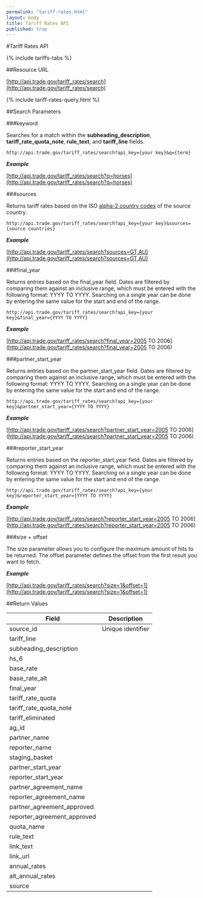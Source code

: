 ```yaml
---
permalink: "tariff-rates.html"
layout: body
title: Tariff Rates API
published: true
---
```


#Tariff Rates API

{% include tariffs-tabs %}

##Resource URL

[http://api.trade.gov/tariff_rates/search](http://api.trade.gov/tariff_rates/search)

{% include tariff-rates-query.html %}

##Search Parameters

###keyword

Searches for a match within the **subheading_description**, **tariff_rate_quota_note**, **rule_text**, and **tariff_line** fields.

    http://api.trade.gov/tariff_rates/search?api_key={your key}&q={term}

**_Example_**

[http://api.trade.gov/tariff_rates/search?q=horses](http://api.trade.gov/tariff_rates/search?q=horses)


###sources

Returns tariff rates based on the ISO [alpha-2 country codes](http://www.iso.org/iso/home/standards/country_codes/country_names_and_code_elements.htm) of the source country.

	http://api.trade.gov/tariff_rates/search?api_key={your key}&sources={source countries}

**_Example_**

[http://api.trade.gov/tariff_rates/search?sources=GT,AU](http://api.trade.gov/tariff_rates/search?sources=GT,AU)


###final_year

Returns entries based on the final_year field.  Dates are filtered by comparing them against an inclusive range, which must be entered with the following format:  YYYY TO YYYY.  Searching on a single year can be done by entering the same value for the start and end of the range.


    http://api.trade.gov/tariff_rates/search?api_key={your key}&final_year={YYYY TO YYYY}

**_Example_**

[http://api.trade.gov/tariff_rates/search?final_year=2005 TO 2006](http://api.trade.gov/tariff_rates/search?final_year=2005 TO 2006)


###partner_start_year

Returns entries based on the partner_start_year field.  Dates are filtered by comparing them against an inclusive range, which must be entered with the following format:  YYYY TO YYYY.  Searching on a single year can be done by entering the same value for the start and end of the range.


    http://api.trade.gov/tariff_rates/search?api_key={your key}&partner_start_year={YYYY TO YYYY}

**_Example_**

[http://api.trade.gov/tariff_rates/search?partner_start_year=2005 TO 2006](http://api.trade.gov/tariff_rates/search?partner_start_year=2005 TO 2006)


###reporter_start_year

Returns entries based on the reporter_start_year field.  Dates are filtered by comparing them against an inclusive range, which must be entered with the following format:  YYYY TO YYYY.  Searching on a single year can be done by entering the same value for the start and end of the range.


    http://api.trade.gov/tariff_rates/search?api_key={your key}&reporter_start_year={YYYY TO YYYY}

**_Example_**

[http://api.trade.gov/tariff_rates/search?reporter_start_year=2005 TO 2006](http://api.trade.gov/tariff_rates/search?reporter_start_year=2005 TO 2006)


###size + offset

The size parameter allows you to configure the maximum amount of hits to be returned. The offset parameter defines the offset from the first result you want to fetch.

**_Example_**

[http://api.trade.gov/tariff_rates/search?size=1&offset=1](http://api.trade.gov/tariff_rates/search?size=1&offset=1)



##Return Values

| Field                        | Description                             |
| ------------------           | --------------------------------------- |
| source_id                    | Unique identifier            |
| tariff_line         	       |  |
| subheading_description       |   |
| hs_6                         |  |
| base_rate                    |  |
| base_rate_alt                |         |
| final_year                   |       |
| tariff_rate_quota            |       |
| tariff_rate_quota_note       |       |
| tariff_eliminated            |       |
| ag_id                        |       |
| partner_name                 |       |
| reporter_name                |       |
| staging_basket               |       |
| partner_start_year           |       |
| reporter_start_year          |       |
| partner_agreement_name       |       |
| reporter_agreement_name      |       |
| partner_agreement_approved   |       |
| reporter_agreement_approved  |       |
| quota_name                   |       |
| rule_text                    |       |
| link_text                    |       |
| link_url                     |       |
| annual_rates                 |      |
| alt_annual_rates             |       |
| source                       |       |